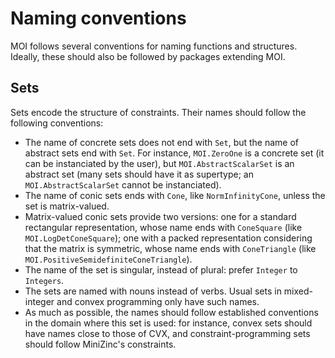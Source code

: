 # Naming conventions

MOI follows several conventions for naming functions and structures. Ideally, 
these should also be followed by packages extending MOI.

## Sets

Sets encode the structure of constraints. Their names should follow the 
following conventions: 

* The name of concrete sets does not end with `Set`, but the name of abstract
  sets end with `Set`. For instance, `MOI.ZeroOne` is a concrete set
  (it can be instanciated by the user), but `MOI.AbstractScalarSet` is an 
  abstract set (many sets should have it as supertype; an 
  `MOI.AbstractScalarSet` cannot be instanciated).
* The name of conic sets ends with `Cone`, like `NormInfinityCone`, unless 
  the set is matrix-valued. 
* Matrix-valued conic sets provide two versions: one for a standard 
  rectangular representation, whose name ends with `ConeSquare` (like
  `MOI.LogDetConeSquare`); one with a packed representation considering that
  the matrix is symmetric, whose name ends with `ConeTriangle` 
  (like `MOI.PositiveSemidefiniteConeTriangle`).
* The name of the set is singular, instead of plural: prefer `Integer` to 
  `Integers`.
* The sets are named with nouns instead of verbs. Usual sets in mixed-integer
  and convex programming only have such names.
* As much as possible, the names should follow established conventions in the 
  domain where this set is used: for instance, convex sets should have names 
  close to those of CVX, and constraint-programming sets should follow 
  MiniZinc's constraints.

